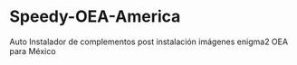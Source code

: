 # Speedy-OEA-America
Auto Instalador de complementos post instalación imágenes enigma2 OEA para México
